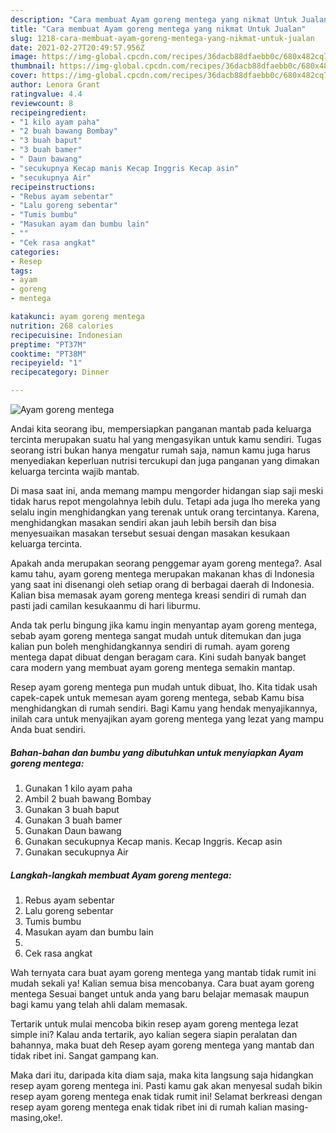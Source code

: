 ```yaml
---
description: "Cara membuat Ayam goreng mentega yang nikmat Untuk Jualan"
title: "Cara membuat Ayam goreng mentega yang nikmat Untuk Jualan"
slug: 1218-cara-membuat-ayam-goreng-mentega-yang-nikmat-untuk-jualan
date: 2021-02-27T20:49:57.956Z
image: https://img-global.cpcdn.com/recipes/36dacb88dfaebb0c/680x482cq70/ayam-goreng-mentega-foto-resep-utama.jpg
thumbnail: https://img-global.cpcdn.com/recipes/36dacb88dfaebb0c/680x482cq70/ayam-goreng-mentega-foto-resep-utama.jpg
cover: https://img-global.cpcdn.com/recipes/36dacb88dfaebb0c/680x482cq70/ayam-goreng-mentega-foto-resep-utama.jpg
author: Lenora Grant
ratingvalue: 4.4
reviewcount: 8
recipeingredient:
- "1 kilo ayam paha"
- "2 buah bawang Bombay"
- "3 buah baput"
- "3 buah bamer"
- " Daun bawang"
- "secukupnya Kecap manis Kecap Inggris Kecap asin"
- "secukupnya Air"
recipeinstructions:
- "Rebus ayam sebentar"
- "Lalu goreng sebentar"
- "Tumis bumbu"
- "Masukan ayam dan bumbu lain"
- ""
- "Cek rasa angkat"
categories:
- Resep
tags:
- ayam
- goreng
- mentega

katakunci: ayam goreng mentega 
nutrition: 268 calories
recipecuisine: Indonesian
preptime: "PT37M"
cooktime: "PT38M"
recipeyield: "1"
recipecategory: Dinner

---
```



![Ayam goreng mentega](https://img-global.cpcdn.com/recipes/36dacb88dfaebb0c/680x482cq70/ayam-goreng-mentega-foto-resep-utama.jpg)

Andai kita seorang ibu, mempersiapkan panganan mantab pada keluarga tercinta merupakan suatu hal yang mengasyikan untuk kamu sendiri. Tugas seorang istri bukan hanya mengatur rumah saja, namun kamu juga harus menyediakan keperluan nutrisi tercukupi dan juga panganan yang dimakan keluarga tercinta wajib mantab.

Di masa  saat ini, anda memang mampu mengorder hidangan siap saji meski tidak harus repot mengolahnya lebih dulu. Tetapi ada juga lho mereka yang selalu ingin menghidangkan yang terenak untuk orang tercintanya. Karena, menghidangkan masakan sendiri akan jauh lebih bersih dan bisa menyesuaikan masakan tersebut sesuai dengan masakan kesukaan keluarga tercinta. 



Apakah anda merupakan seorang penggemar ayam goreng mentega?. Asal kamu tahu, ayam goreng mentega merupakan makanan khas di Indonesia yang saat ini disenangi oleh setiap orang di berbagai daerah di Indonesia. Kalian bisa memasak ayam goreng mentega kreasi sendiri di rumah dan pasti jadi camilan kesukaanmu di hari liburmu.

Anda tak perlu bingung jika kamu ingin menyantap ayam goreng mentega, sebab ayam goreng mentega sangat mudah untuk ditemukan dan juga kalian pun boleh menghidangkannya sendiri di rumah. ayam goreng mentega dapat dibuat dengan beragam cara. Kini sudah banyak banget cara modern yang membuat ayam goreng mentega semakin mantap.

Resep ayam goreng mentega pun mudah untuk dibuat, lho. Kita tidak usah capek-capek untuk memesan ayam goreng mentega, sebab Kamu bisa menghidangkan di rumah sendiri. Bagi Kamu yang hendak menyajikannya, inilah cara untuk menyajikan ayam goreng mentega yang lezat yang mampu Anda buat sendiri.

<!--inarticleads1-->

##### Bahan-bahan dan bumbu yang dibutuhkan untuk menyiapkan Ayam goreng mentega:

1. Gunakan 1 kilo ayam paha
1. Ambil 2 buah bawang Bombay
1. Gunakan 3 buah baput
1. Gunakan 3 buah bamer
1. Gunakan  Daun bawang
1. Gunakan secukupnya Kecap manis. Kecap Inggris. Kecap asin
1. Gunakan secukupnya Air




<!--inarticleads2-->

##### Langkah-langkah membuat Ayam goreng mentega:

1. Rebus ayam sebentar
1. Lalu goreng sebentar
1. Tumis bumbu
1. Masukan ayam dan bumbu lain
1. 
1. Cek rasa angkat




Wah ternyata cara buat ayam goreng mentega yang mantab tidak rumit ini mudah sekali ya! Kalian semua bisa mencobanya. Cara buat ayam goreng mentega Sesuai banget untuk anda yang baru belajar memasak maupun bagi kamu yang telah ahli dalam memasak.

Tertarik untuk mulai mencoba bikin resep ayam goreng mentega lezat simple ini? Kalau anda tertarik, ayo kalian segera siapin peralatan dan bahannya, maka buat deh Resep ayam goreng mentega yang mantab dan tidak ribet ini. Sangat gampang kan. 

Maka dari itu, daripada kita diam saja, maka kita langsung saja hidangkan resep ayam goreng mentega ini. Pasti kamu gak akan menyesal sudah bikin resep ayam goreng mentega enak tidak rumit ini! Selamat berkreasi dengan resep ayam goreng mentega enak tidak ribet ini di rumah kalian masing-masing,oke!.

